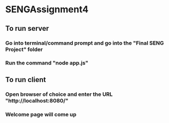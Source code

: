# SENGAssignment4

## To run server 
### Go into terminal/command prompt and go into the "Final SENG Project" folder
### Run the command "node app.js"

## To run client
### Open browser of choice and enter the URL "http://localhost:8080/"
### Welcome page will come up
